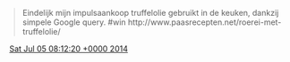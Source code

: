 > Eindelijk mijn impulsaankoop truffelolie gebruikt in de keuken, dankzij simpele Google query\. \#win http://www\.paasrecepten\.net/roerei\-met\-truffelolie/

<img src="../../media/tweet.ico" width="12" /> [Sat Jul 05 08:12:20 +0000 2014](https://twitter.com/DromerDenker/status/485335357194784768)